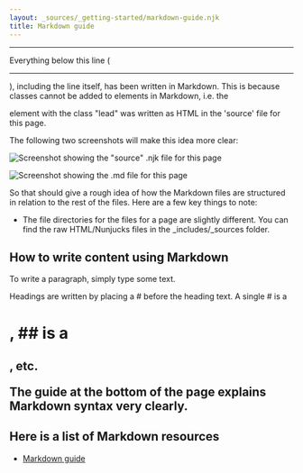 ```yaml
---
layout: _sources/_getting-started/markdown-guide.njk
title: Markdown guide
---
```


---------------------------------------------------

Everything below this line (<hr>), including the line itself, has been written in Markdown. This is because classes cannot be added to elements in Markdown, i.e. the <p> element with the class "lead" was written as HTML in the 'source' file for this page. 

The following two screenshots will make this idea more clear:

![Screenshot showing the "source" .njk file for this page](/NCC-Design-System/public/img/md-guide-source.png "HTML code screenshot")

![Screenshot showing the .md file for this page](/NCC-Design-System/public/img/md-guide-md.png "Markdown code screenshot")

So that should give a rough idea of how the Markdown files are structured in relation to the rest of the files. Here are a few key things to note:

- The file directories for the files for a page are slightly different. You can find the raw HTML/Nunjucks files in the _includes/_sources folder.



## How to write content using Markdown

To write a paragraph, simply type some text.

Headings are written by placing a # before the heading text. A single # is a <h1>, ## is a <h2>, etc.

The guide at the bottom of the page explains Markdown syntax very clearly.

## Here is a list of Markdown resources

- [Markdown guide](https://www.markdownguide.org/basic-syntax/)
